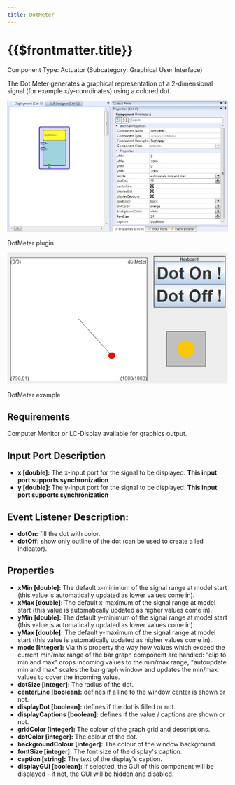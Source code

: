 ```yaml
---
title: DotMeter
---
```


# {{$frontmatter.title}}

Component Type: Actuator (Subcategory: Graphical User Interface)

The Dot Meter generates a graphical representation of a 2-dimensional signal (for example x/y-coordinates) using a colored dot.

![Screenshot: DotMeter plugin](./img/dotmeter.jpg "Screenshot: DotMeter plugin")

DotMeter plugin

![Screenshot: DotMeter example](./img/dotmeter_example.jpg "Screenshot: DotMeter example")

DotMeter example

## Requirements

Computer Monitor or LC-Display available for graphics output.

## Input Port Description

*   **x \[double\]:** The x-input port for the signal to be displayed. **This input port supports synchronization**
*   **y \[double\]:** The y-input port for the signal to be displayed. **This input port supports synchronization**

## Event Listener Description:

*   **dotOn:** fill the dot with color.
*   **dotOff:** show only outline of the dot (can be used to create a led indicator).

## Properties

*   **xMin \[double\]:** The default x-minimum of the signal range at model start (this value is automatically updated as lower values come in).
*   **xMax \[double\]:** The default x-maximum of the signal range at model start (this value is automatically updated as higher values come in).
*   **yMin \[double\]:** The default y-minimum of the signal range at model start (this value is automatically updated as lower values come in).
*   **yMax \[double\]:** The default y-maximum of the signal range at model start (this value is automatically updated as higher values come in).
*   **mode \[integer\]:** Via this property the way how values which exceed the current min/max range of the bar graph component are handled: "clip to min and max" crops incoming values to the min/max range, "autoupdate min and max" scales the bar graph window and updates the min/max values to cover the incoming value.
*   **dotSize \[integer\]:** The radius of the dot.
*   **centerLine \[boolean\]:** defines if a line to the window center is shown or not.
*   **displayDot \[boolean\]:** defines if the dot is filled or not.
*   **displayCaptions \[boolean\]:** defines if the value / captions are shown or not.
*   **gridColor \[integer\]:** The colour of the graph grid and descriptions.
*   **dotColor \[integer\]:** The colour of the dot.
*   **backgroundColour \[integer\]:** The colour of the window background.
*   **fontSize \[integer\]:** The font size of the display's caption.
*   **caption \[string\]:** The text of the display's caption.
*   **displayGUI \[boolean\]:** if selected, the GUI of this component will be displayed - if not, the GUI will be hidden and disabled.